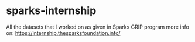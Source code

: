 # sparks-internship
All the datasets that I worked on as given in Sparks GRIP program
more info on:
https://internship.thesparksfoundation.info/

